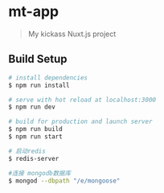 # mt-app

> My kickass Nuxt.js project

## Build Setup

``` bash
# install dependencies
$ npm run install

# serve with hot reload at localhost:3000
$ npm run dev

# build for production and launch server
$ npm run build
$ npm run start

# 启动redis
$ redis-server 

#连接 mongodb数据库
$ mongod --dbpath "/e/mongoose"
